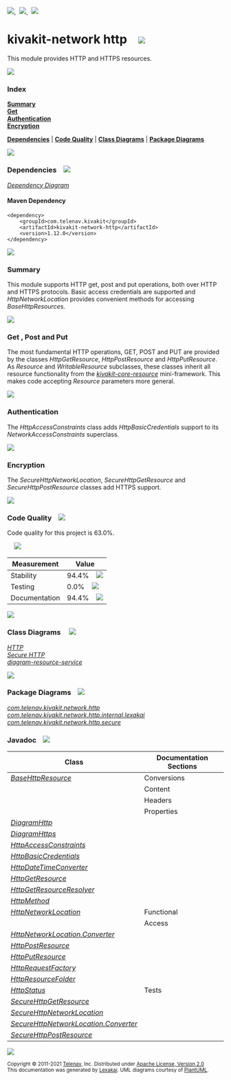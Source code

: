 [//]: # (start-user-text)

<a href="https://www.kivakit.org">
<img src="https://telenav.github.io/telenav-assets/images/icons/web-32.png" srcset="https://telenav.github.io/telenav-assets/images/icons/web-32-2x.png 2x"/>
</a>
&nbsp;
<a href="https://twitter.com/openkivakit">
<img src="https://telenav.github.io/telenav-assets/images/logos/twitter/twitter-32.png" srcset="https://telenav.github.io/telenav-assets/images/logos/twitter/twitter-32-2x.png 2x"/>
</a>
&nbsp;
<a href="https://kivakit.zulipchat.com">
<img src="https://telenav.github.io/telenav-assets/images/logos/zulip/zulip-32.png" srcset="https://telenav.github.io/telenav-assets/images/logos/zulip/zulip-32-2x.png 2x"/>
</a>

[//]: # (end-user-text)

# kivakit-network http &nbsp;&nbsp; <img src="https://telenav.github.io/telenav-assets/images/icons/world-64.png" srcset="https://telenav.github.io/telenav-assets/images/icons/world-64-2x.png 2x"/>

This module provides HTTP and HTTPS resources.

<img src="https://telenav.github.io/telenav-assets/images/separators/horizontal-line-512.png" srcset="https://telenav.github.io/telenav-assets/images/separators/horizontal-line-512-2x.png 2x"/>

### Index

[**Summary**](#summary)  
[**Get**](#get)  
[**Authentication**](#authentication)  
[**Encryption**](#encryption)  

[**Dependencies**](#dependencies) | [**Code Quality**](#code-quality) | [**Class Diagrams**](#class-diagrams) | [**Package Diagrams**](#package-diagrams)

<img src="https://telenav.github.io/telenav-assets/images/separators/horizontal-line-512.png" srcset="https://telenav.github.io/telenav-assets/images/separators/horizontal-line-512-2x.png 2x"/>

### Dependencies <a name="dependencies"></a> &nbsp;&nbsp; <img src="https://telenav.github.io/telenav-assets/images/icons/dependencies-32.png" srcset="https://telenav.github.io/telenav-assets/images/icons/dependencies-32-2x.png 2x"/>

[*Dependency Diagram*](https://www.kivakit.org/1.12.0/lexakai/kivakit/kivakit-network/http/documentation/diagrams/dependencies.svg)

#### Maven Dependency

    <dependency>
        <groupId>com.telenav.kivakit</groupId>
        <artifactId>kivakit-network-http</artifactId>
        <version>1.12.0</version>
    </dependency>

<img src="https://telenav.github.io/telenav-assets/images/separators/horizontal-line-128.png" srcset="https://telenav.github.io/telenav-assets/images/separators/horizontal-line-128-2x.png 2x"/>

[//]: # (start-user-text)

### Summary <a name = "summary"></a>

This module supports HTTP get, post and put operations, both over HTTP and HTTPS protocols. Basic
access credentials are supported and *HttpNetworkLocation* provides convenient methods for accessing
*BaseHttpResource*s.

<img src="https://telenav.github.io/telenav-assets/images/separators/horizontal-line-128.png" srcset="https://telenav.github.io/telenav-assets/images/separators/horizontal-line-128-2x.png 2x"/>

### Get <a name = "get"></a>, Post and Put

The most fundamental HTTP operations, GET, POST and PUT are provided by the classes *HttpGetResource*,
*HttpPostResource* and *HttpPutResource*. As *Resource* and *WritableResource* subclasses, these classes
inherit all resource functionality from the [*kivakit-core-resource*](../../resource/README.md) mini-framework. This makes code accepting
*Resource* parameters more general.

<img src="https://telenav.github.io/telenav-assets/images/separators/horizontal-line-128.png" srcset="https://telenav.github.io/telenav-assets/images/separators/horizontal-line-128-2x.png 2x"/>

### Authentication <a name = "authentication"></a>

The *HttpAccessConstraints* class adds *HttpBasicCredentials* support to its *NetworkAccessConstraints* superclass.

<img src="https://telenav.github.io/telenav-assets/images/separators/horizontal-line-128.png" srcset="https://telenav.github.io/telenav-assets/images/separators/horizontal-line-128-2x.png 2x"/>

### Encryption <a name = "encryption"></a>

The *SecureHttpNetworkLocation*, *SecureHttpGetResource* and *SecureHttpPostResource* classes add HTTPS support.

[//]: # (end-user-text)

<img src="https://telenav.github.io/telenav-assets/images/separators/horizontal-line-128.png" srcset="https://telenav.github.io/telenav-assets/images/separators/horizontal-line-128-2x.png 2x"/>

### Code Quality <a name="code-quality"></a> &nbsp;&nbsp; <img src="https://telenav.github.io/telenav-assets/images/icons/ruler-32.png" srcset="https://telenav.github.io/telenav-assets/images/icons/ruler-32-2x.png 2x"/>

Code quality for this project is 63.0%.  
  
&nbsp; &nbsp; <img src="https://telenav.github.io/telenav-assets/images/meters/meter-60-96.png" srcset="https://telenav.github.io/telenav-assets/images/meters/meter-60-96-2x.png 2x"/>

| Measurement   | Value                    |
|---------------|--------------------------|
| Stability     | 94.4%&nbsp; &nbsp; <img src="https://telenav.github.io/telenav-assets/images/meters/meter-90-96.png" srcset="https://telenav.github.io/telenav-assets/images/meters/meter-90-96-2x.png 2x"/>     |
| Testing       | 0.0%&nbsp; &nbsp; <img src="https://telenav.github.io/telenav-assets/images/meters/meter-0-96.png" srcset="https://telenav.github.io/telenav-assets/images/meters/meter-0-96-2x.png 2x"/>       |
| Documentation | 94.4%&nbsp; &nbsp; <img src="https://telenav.github.io/telenav-assets/images/meters/meter-90-96.png" srcset="https://telenav.github.io/telenav-assets/images/meters/meter-90-96-2x.png 2x"/> |

<img src="https://telenav.github.io/telenav-assets/images/separators/horizontal-line-128.png" srcset="https://telenav.github.io/telenav-assets/images/separators/horizontal-line-128-2x.png 2x"/>

### Class Diagrams <a name="class-diagrams"></a> &nbsp; &nbsp; <img src="https://telenav.github.io/telenav-assets/images/icons/diagram-40.png" srcset="https://telenav.github.io/telenav-assets/images/icons/diagram-40-2x.png 2x"/>

[*HTTP*](https://www.kivakit.org/1.12.0/lexakai/kivakit/kivakit-network/http/documentation/diagrams/diagram-http.svg)  
[*Secure HTTP*](https://www.kivakit.org/1.12.0/lexakai/kivakit/kivakit-network/http/documentation/diagrams/diagram-https.svg)  
[*diagram-resource-service*](https://www.kivakit.org/1.12.0/lexakai/kivakit/kivakit-network/http/documentation/diagrams/diagram-resource-service.svg)

<img src="https://telenav.github.io/telenav-assets/images/separators/horizontal-line-128.png" srcset="https://telenav.github.io/telenav-assets/images/separators/horizontal-line-128-2x.png 2x"/>

### Package Diagrams <a name="package-diagrams"></a> &nbsp;&nbsp; <img src="https://telenav.github.io/telenav-assets/images/icons/box-24.png" srcset="https://telenav.github.io/telenav-assets/images/icons/box-24-2x.png 2x"/>

[*com.telenav.kivakit.network.http*](https://www.kivakit.org/1.12.0/lexakai/kivakit/kivakit-network/http/documentation/diagrams/com.telenav.kivakit.network.http.svg)  
[*com.telenav.kivakit.network.http.internal.lexakai*](https://www.kivakit.org/1.12.0/lexakai/kivakit/kivakit-network/http/documentation/diagrams/com.telenav.kivakit.network.http.internal.lexakai.svg)  
[*com.telenav.kivakit.network.http.secure*](https://www.kivakit.org/1.12.0/lexakai/kivakit/kivakit-network/http/documentation/diagrams/com.telenav.kivakit.network.http.secure.svg)

### Javadoc <a name="code-quality"></a> &nbsp;&nbsp; <img src="https://telenav.github.io/telenav-assets/images/icons/books-24.png" srcset="https://telenav.github.io/telenav-assets/images/icons/books-24-2x.png 2x"/>

| Class | Documentation Sections  |
|-------|-------------------------|
| [*BaseHttpResource*](https://www.kivakit.org/1.12.0/javadoc/kivakit/kivakit-network-http/com/telenav/kivakit/network/http/BaseHttpResource.html) | Conversions |  
| | Content |  
| | Headers |  
| | Properties |  
| [*DiagramHttp*](https://www.kivakit.org/1.12.0/javadoc/kivakit/kivakit-network-http/com/telenav/kivakit/network/http/internal/lexakai/DiagramHttp.html) |  |  
| [*DiagramHttps*](https://www.kivakit.org/1.12.0/javadoc/kivakit/kivakit-network-http/com/telenav/kivakit/network/http/internal/lexakai/DiagramHttps.html) |  |  
| [*HttpAccessConstraints*](https://www.kivakit.org/1.12.0/javadoc/kivakit/kivakit-network-http/com/telenav/kivakit/network/http/HttpAccessConstraints.html) |  |  
| [*HttpBasicCredentials*](https://www.kivakit.org/1.12.0/javadoc/kivakit/kivakit-network-http/com/telenav/kivakit/network/http/HttpBasicCredentials.html) |  |  
| [*HttpDateTimeConverter*](https://www.kivakit.org/1.12.0/javadoc/kivakit/kivakit-network-http/com/telenav/kivakit/network/http/HttpDateTimeConverter.html) |  |  
| [*HttpGetResource*](https://www.kivakit.org/1.12.0/javadoc/kivakit/kivakit-network-http/com/telenav/kivakit/network/http/HttpGetResource.html) |  |  
| [*HttpGetResourceResolver*](https://www.kivakit.org/1.12.0/javadoc/kivakit/kivakit-network-http/com/telenav/kivakit/network/http/HttpGetResourceResolver.html) |  |  
| [*HttpMethod*](https://www.kivakit.org/1.12.0/javadoc/kivakit/kivakit-network-http/com/telenav/kivakit/network/http/HttpMethod.html) |  |  
| [*HttpNetworkLocation*](https://www.kivakit.org/1.12.0/javadoc/kivakit/kivakit-network-http/com/telenav/kivakit/network/http/HttpNetworkLocation.html) | Functional |  
| | Access |  
| [*HttpNetworkLocation.Converter*](https://www.kivakit.org/1.12.0/javadoc/kivakit/kivakit-network-http/com/telenav/kivakit/network/http/HttpNetworkLocation.Converter.html) |  |  
| [*HttpPostResource*](https://www.kivakit.org/1.12.0/javadoc/kivakit/kivakit-network-http/com/telenav/kivakit/network/http/HttpPostResource.html) |  |  
| [*HttpPutResource*](https://www.kivakit.org/1.12.0/javadoc/kivakit/kivakit-network-http/com/telenav/kivakit/network/http/HttpPutResource.html) |  |  
| [*HttpRequestFactory*](https://www.kivakit.org/1.12.0/javadoc/kivakit/kivakit-network-http/com/telenav/kivakit/network/http/HttpRequestFactory.html) |  |  
| [*HttpResourceFolder*](https://www.kivakit.org/1.12.0/javadoc/kivakit/kivakit-network-http/com/telenav/kivakit/network/http/HttpResourceFolder.html) |  |  
| [*HttpStatus*](https://www.kivakit.org/1.12.0/javadoc/kivakit/kivakit-network-http/com/telenav/kivakit/network/http/HttpStatus.html) | Tests |  
| [*SecureHttpGetResource*](https://www.kivakit.org/1.12.0/javadoc/kivakit/kivakit-network-http/com/telenav/kivakit/network/http/secure/SecureHttpGetResource.html) |  |  
| [*SecureHttpNetworkLocation*](https://www.kivakit.org/1.12.0/javadoc/kivakit/kivakit-network-http/com/telenav/kivakit/network/http/secure/SecureHttpNetworkLocation.html) |  |  
| [*SecureHttpNetworkLocation.Converter*](https://www.kivakit.org/1.12.0/javadoc/kivakit/kivakit-network-http/com/telenav/kivakit/network/http/secure/SecureHttpNetworkLocation.Converter.html) |  |  
| [*SecureHttpPostResource*](https://www.kivakit.org/1.12.0/javadoc/kivakit/kivakit-network-http/com/telenav/kivakit/network/http/secure/SecureHttpPostResource.html) |  |  

[//]: # (start-user-text)



[//]: # (end-user-text)

<img src="https://telenav.github.io/telenav-assets/images/separators/horizontal-line-512.png" srcset="https://telenav.github.io/telenav-assets/images/separators/horizontal-line-512-2x.png 2x"/>

<sub>Copyright &#169; 2011-2021 [Telenav](https://telenav.com), Inc. Distributed under [Apache License, Version 2.0](LICENSE)</sub>  
<sub>This documentation was generated by [Lexakai](https://lexakai.org). UML diagrams courtesy of [PlantUML](https://plantuml.com).</sub>
